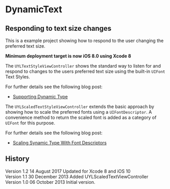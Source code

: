 # DynamicText

## Responding to text size changes

This is a example project showing how to respond to the user changing
the preferred text size.

**Minimum deployment target is now iOS 8.0 using Xcode 8**

The `UYLTextStyleViewController` shows the standard way to listen for
and respond to changes to the users preferred text size using the
built-in `UIFont` Text Styles.

For further details see the following blog post:

+ [Supporting Dynamic Type](https://useyourloaf.com/blog/supporting-dynamic-type/)

The `UYLScaledTextStyleViewController` extends the basic approach by
showing how to scale the preferred fonts using a `UIFontDescriptor`.
A convenience method to return the scaled font is added as a
category of `UIFont` for this purpose.

For further details see the following blog post:

+ [Scaling Synamic Type With Font Descriptors](https://useyourloaf.com/blog/scaling-dynamic-type-with-font-descriptors/)

## History

Version 1.2   14 August 2017    Updated for Xcode 8 and iOS 10  
Version 1.1   30 December 2013  Added UYLScaledTextViewController  
Version 1.0   06 October 2013   Initial version.  
